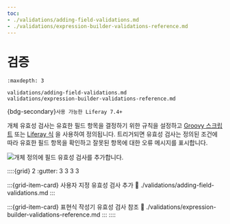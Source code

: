 ```yaml
---
toc:
- ./validations/adding-field-validations.md
- ./validations/expression-builder-validations-reference.md
---
```

# 검증

```{toctree}
:maxdepth: 3

validations/adding-field-validations.md
validations/expression-builder-validations-reference.md
```

{bdg-secondary}`사용 가능한 Liferay 7.4+`

개체 유효성 검사는 유효한 필드 항목을 결정하기 위한 규칙을 설정하고 [Groovy 스크립트](./validations/adding-field-validations.md#using-groovy-validations) 또는 [Liferay 식](./validations/adding-field-validations.md#using-expression-builder-validations) 을 사용하여 정의됩니다. 트리거되면 유효성 검사는 정의된 조건에 따라 유효한 필드 항목을 확인하고 잘못된 항목에 대한 오류 메시지를 표시합니다.

![개체 정의에 필드 유효성 검사를 추가합니다.](./validations/images/01.png)

::::{grid} 2
:gutter: 3 3 3 3

:::{grid-item-card} 사용자 지정 유효성 검사 추가
:link: ./validations/adding-field-validations.md
:::

:::{grid-item-card} 표현식 작성기 유효성 검사 참조
:link: ./validations/expression-builder-validations-reference.md
:::
::::
